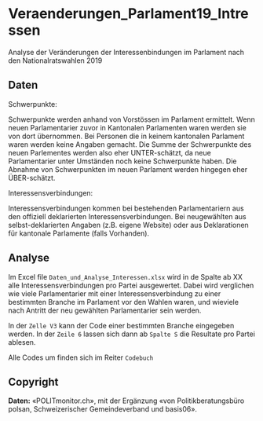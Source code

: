 # Veraenderungen_Parlament19_Intressen

Analyse der Veränderungen der Interessenbindungen im Parlament nach den Nationalratswahlen 2019



## Daten

Schwerpunkte:

Schwerpunkte werden anhand von Vorstössen im Parlament ermittelt. Wenn neuen Parlamentarier zuvor in Kantonalen Parlamenten waren werden sie von dort übernommen. Bei Personen die in keinem kantonalen Parlament waren werden keine Angaben gemacht. Die Summe der Schwerpunkte des neuen Parlementes werden also eher UNTER-schätzt, da neue Parlamentarier unter Umständen noch keine Schwerpunkte haben. Die Abnahme von Schwerpunkten im neuen Parlament werden hingegen eher ÜBER-schätzt.



Interessensverbindungen:

Interessensverbindungen kommen bei bestehenden Parlamentariern aus den offiziell deklarierten Interessensverbindungen. Bei neugewählten aus selbst-deklarierten Angaben (z.B. eigene Website) oder aus Deklarationen für kantonale Parlamente (falls Vorhanden).



## Analyse

Im Excel file `Daten_und_Analyse_Interessen.xlsx` wird in de Spalte ab XX alle Interessensverbindungen pro Partei ausgewertet. Dabei wird verglichen wie viele Parlamentarier mit einer Interessensverbindung zu einer bestimmten Branche im Parlament vor den Wahlen waren, und wieviele nach Antritt der neu gewählten Parlamentarier sein werden.

In der `Zelle V3` kann der Code einer bestimmten Branche eingegeben werden. In der `Zeile 6` lassen sich dann ab `Spalte S` die Resultate pro Partei ablesen.

Alle Codes um finden sich im Reiter `Codebuch`

## Copyright

**Daten:** «POLITmonitor.ch», mit der Ergänzung «von Politikberatungsbüro polsan, Schweizerischer
Gemeindeverband und basis06».
